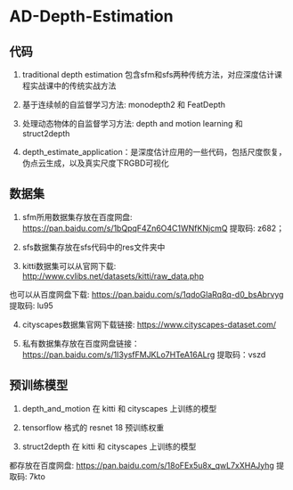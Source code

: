 # AD-Depth-Estimation

## 代码

1. traditional depth estimation 包含sfm和sfs两种传统方法，对应深度估计课程实战课中的传统实战方法

2. 基于连续帧的自监督学习方法: monodepth2 和 FeatDepth

3. 处理动态物体的自监督学习方法: depth and motion learning 和 struct2depth

4. depth_estimate_application：是深度估计应用的一些代码，包括尺度恢复，伪点云生成，以及真实尺度下RGBD可视化


## 数据集

1. sfm所用数据集存放在百度网盘: https://pan.baidu.com/s/1bQpqF4Zn6O4C1WNfKNjcmQ 提取码: z682； 

2. sfs数据集存放在sfs代码中的res文件夹中

3. kitti数据集可以从官网下载: http://www.cvlibs.net/datasets/kitti/raw_data.php

也可以从百度网盘下载: https://pan.baidu.com/s/1qdoGlaRq8q-d0_bsAbrvyg 提取码: lu95 

4. cityscapes数据集官网下载链接: https://www.cityscapes-dataset.com/

5. 私有数据集存放在百度网盘链接：https://pan.baidu.com/s/1I3ysfFMJKLo7HTeA16ALrg    提取码：vszd 



## 预训练模型

1. depth_and_motion 在 kitti 和 cityscapes 上训练的模型

2. tensorflow 格式的 resnet 18 预训练权重

3. struct2depth 在 kitti 和 cityscapes 上训练的模型

都存放在百度网盘: https://pan.baidu.com/s/18oFEx5u8x_qwL7xXHAJyhg 提取码: 7kto

